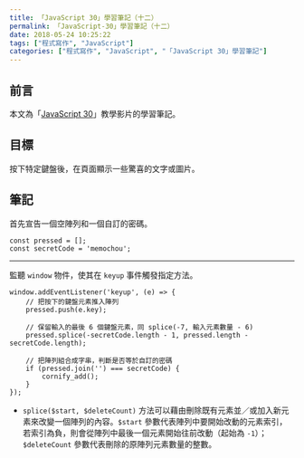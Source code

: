 ```yaml
---
title: 「JavaScript 30」學習筆記（十二）
permalink: 「JavaScript-30」學習筆記（十二）
date: 2018-05-24 10:25:22
tags: ["程式寫作", "JavaScript"]
categories: ["程式寫作", "JavaScript", "「JavaScript 30」學習筆記"]
---
```


## 前言

本文為「[JavaScript 30](https://javascript30.com/)」教學影片的學習筆記。

## 目標

按下特定鍵盤後，在頁面顯示一些驚喜的文字或圖片。

## 筆記

首先宣告一個空陣列和一個自訂的密碼。

```JS
const pressed = [];
const secretCode = 'memochou';
```

---

監聽 `window` 物件，使其在 `keyup` 事件觸發指定方法。

```JS
window.addEventListener('keyup', (e) => {
    // 把按下的鍵盤元素推入陣列
    pressed.push(e.key);

    // 保留輸入的最後 6 個鍵盤元素，同 splice(-7, 輸入元素數量 - 6)
    pressed.splice(-secretCode.length - 1, pressed.length - secretCode.length);

    // 把陣列組合成字串，判斷是否等於自訂的密碼
    if (pressed.join('') === secretCode) {
        cornify_add();
    }
});
```

- `splice($start, $deleteCount)` 方法可以藉由刪除既有元素並／或加入新元素來改變一個陣列的內容。`$start` 參數代表陣列中要開始改動的元素索引，若索引為負，則會從陣列中最後一個元素開始往前改動（起始為 `-1`）；`$deleteCount` 參數代表刪除的原陣列元素數量的整數。
